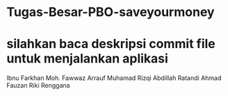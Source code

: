# Tugas-Besar-PBO-saveyourmoney
# silahkan baca deskripsi commit file untuk menjalankan aplikasi
Ibnu Farkhan  Moh. Fawwaz Arrauf Muhamad Rizqi Abdillah  Ratandi Ahmad Fauzan  Riki Renggana

